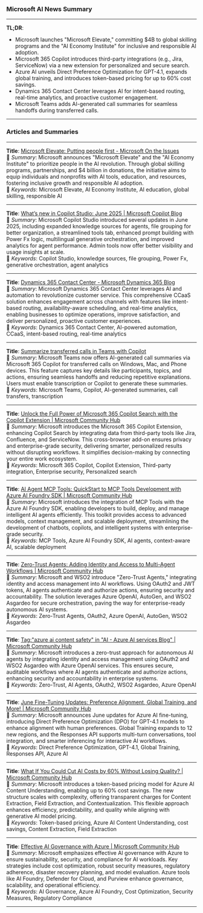 ### Microsoft AI News Summary

---

**TL;DR**:  
- Microsoft launches "Microsoft Elevate," committing $4B to global skilling programs and the "AI Economy Institute" for inclusive and responsible AI adoption.  
- Microsoft 365 Copilot introduces third-party integrations (e.g., Jira, ServiceNow) via a new extension for personalized and secure search.  
- Azure AI unveils Direct Preference Optimization for GPT-4.1, expands global training, and introduces token-based pricing for up to 60% cost savings.  
- Dynamics 365 Contact Center leverages AI for intent-based routing, real-time analytics, and proactive customer engagement.  
- Microsoft Teams adds AI-generated call summaries for seamless handoffs during transferred calls.  

---

### Articles and Summaries

---

**Title**: [Microsoft Elevate: Putting people first - Microsoft On the Issues](https://blogs.microsoft.com/on-the-issues/2025/07/09/elevate/)  
📄 *Summary*: Microsoft announces "Microsoft Elevate" and the "AI Economy Institute" to prioritize people in the AI revolution. Through global skilling programs, partnerships, and $4 billion in donations, the initiative aims to equip individuals and nonprofits with AI tools, education, and resources, fostering inclusive growth and responsible AI adoption.  
🔑 *Keywords*: Microsoft Elevate, AI Economy Institute, AI education, global skilling, responsible AI  

---

**Title**: [What’s new in Copilot Studio: June 2025 | Microsoft Copilot Blog](https://www.microsoft.com/en-us/microsoft-copilot/blog/copilot-studio/whats-new-in-copilot-studio-june-2025/)  
📄 *Summary*: Microsoft Copilot Studio introduced several updates in June 2025, including expanded knowledge sources for agents, file grouping for better organization, a streamlined tools tab, enhanced prompt building with Power Fx logic, multilingual generative orchestration, and improved analytics for agent performance. Admin tools now offer better visibility and usage insights at scale.  
🔑 *Keywords*: Copilot Studio, knowledge sources, file grouping, Power Fx, generative orchestration, agent analytics  

---

**Title**: [Dynamics 365 Contact Center - Microsoft Dynamics 365 Blog](https://www.microsoft.com/en-us/dynamics-365/blog/product/dynamics-365-contact-center/)  
📄 *Summary*: Microsoft Dynamics 365 Contact Center leverages AI and automation to revolutionize customer service. This comprehensive CCaaS solution enhances engagement across channels with features like intent-based routing, availability-aware scheduling, and real-time analytics, enabling businesses to optimize operations, improve satisfaction, and deliver personalized, proactive customer experiences.  
🔑 *Keywords*: Dynamics 365 Contact Center, AI-powered automation, CCaaS, intent-based routing, real-time analytics  

---

**Title**: [Summarize transferred calls in Teams with Copilot](https://techcommunity.microsoft.com/blog/microsoft365insiderblog/summarize-transferred-calls-in-teams-with-copilot/4427247)  
📄 *Summary*: Microsoft Teams now offers AI-generated call summaries via Microsoft 365 Copilot for transferred calls on Windows, Mac, and Phone devices. This feature captures key details like participants, topics, and actions, ensuring seamless handoffs and reducing repetitive explanations. Users must enable transcription or Copilot to generate these summaries.  
🔑 *Keywords*: Microsoft Teams, Copilot, AI-generated summaries, call transfers, transcription  

---

**Title**: [Unlock the Full Power of Microsoft 365 Copilot Search with the Copilot Extension | Microsoft Community Hub](https://techcommunity.microsoft.com/blog/microsoft365copilotblog/unlock-the-full-power-of-microsoft-365-copilot-search-with-the-copilot-extension/4430867)  
📄 *Summary*: Microsoft introduces the Microsoft 365 Copilot Extension, enhancing Copilot Search by integrating data from third-party tools like Jira, Confluence, and ServiceNow. This cross-browser add-on ensures privacy and enterprise-grade security, delivering smarter, personalized results without disrupting workflows. It simplifies decision-making by connecting your entire work ecosystem.  
🔑 *Keywords*: Microsoft 365 Copilot, Copilot Extension, Third-party integration, Enterprise security, Personalized search  

---

**Title**: [AI Agent MCP Tools: QuickStart to MCP Tools Development with Azure AI Foundry SDK | Microsoft Community Hub](https://techcommunity.microsoft.com/blog/azure-ai-services-blog/ai-agent-mcp-tools-quickstart-to-mcp-tools-development-with-azure-ai-foundry-sdk/4432464)  
📄 *Summary*: Microsoft introduces the integration of MCP Tools with the Azure AI Foundry SDK, enabling developers to build, deploy, and manage intelligent AI agents efficiently. This toolkit provides access to advanced models, context management, and scalable deployment, streamlining the development of chatbots, copilots, and intelligent systems with enterprise-grade security.  
🔑 *Keywords*: MCP Tools, Azure AI Foundry SDK, AI agents, context-aware AI, scalable deployment  

---

**Title**: [Zero-Trust Agents: Adding Identity and Access to Multi-Agent Workflows | Microsoft Community Hub](https://techcommunity.microsoft.com/blog/azure-ai-services-blog/zero-trust-agents-adding-identity-and-access-to-multi-agent-workflows/4427790)  
📄 *Summary*: Microsoft and WSO2 introduce "Zero-Trust Agents," integrating identity and access management into AI workflows. Using OAuth2 and JWT tokens, AI agents authenticate and authorize actions, ensuring security and accountability. The solution leverages Azure OpenAI, AutoGen, and WSO2 Asgardeo for secure orchestration, paving the way for enterprise-ready autonomous AI systems.  
🔑 *Keywords*: Zero-Trust Agents, OAuth2, Azure OpenAI, AutoGen, WSO2 Asgardeo  

---

**Title**: [Tag:"azure ai content safety" in "AI - Azure AI services Blog" | Microsoft Community Hub](https://techcommunity.microsoft.com/tag/azure%20ai%20content%20safety?nodeId=board%3AAzure-AI-Services-blog)  
📄 *Summary*: Microsoft introduces a zero-trust approach for autonomous AI agents by integrating identity and access management using OAuth2 and WSO2 Asgardeo with Azure OpenAI services. This ensures secure, auditable workflows where AI agents authenticate and authorize actions, enhancing security and accountability in enterprise systems.  
🔑 *Keywords*: Zero-Trust, AI Agents, OAuth2, WSO2 Asgardeo, Azure OpenAI  

---

**Title**: [June Fine-Tuning Updates: Preference Alignment, Global Training, and More! | Microsoft Community Hub](https://techcommunity.microsoft.com/blog/azure-ai-services-blog/june-fine-tuning-updates-preference-alignment-global-training-and-more/4430964)  
📄 *Summary*: Microsoft announces June updates for Azure AI fine-tuning, introducing Direct Preference Optimization (DPO) for GPT-4.1 models to enhance alignment with human preferences. Global Training expands to 12 new regions, and the Responses API supports multi-turn conversations, tool integration, and smarter inferencing for interactive AI workflows.  
🔑 *Keywords*: Direct Preference Optimization, GPT-4.1, Global Training, Responses API, Azure AI  

---

**Title**: [What If You Could Cut AI Costs by 60% Without Losing Quality? | Microsoft Community Hub](https://techcommunity.microsoft.com/blog/azure-ai-services-blog/what-if-you-could-cut-ai-costs-by-60-without-losing-quality/4430880)  
📄 *Summary*: Microsoft introduces a token-based pricing model for Azure AI Content Understanding, enabling up to 60% cost savings. The new structure scales with complexity, offering transparent charges for Content Extraction, Field Extraction, and Contextualization. This flexible approach enhances efficiency, predictability, and quality while aligning with generative AI model pricing.  
🔑 *Keywords*: Token-based pricing, Azure AI Content Understanding, cost savings, Content Extraction, Field Extraction  

---

**Title**: [Effective AI Governance with Azure | Microsoft Community Hub](https://techcommunity.microsoft.com/blog/aiplatformblog/effective-ai-governance-with-azure/4398885)  
📄 *Summary*: Microsoft emphasizes effective AI governance with Azure to ensure sustainability, security, and compliance for AI workloads. Key strategies include cost optimization, robust security measures, regulatory adherence, disaster recovery planning, and model evaluation. Azure tools like AI Foundry, Defender for Cloud, and Purview enhance governance, scalability, and operational efficiency.  
🔑 *Keywords*: AI Governance, Azure AI Foundry, Cost Optimization, Security Measures, Regulatory Compliance  

---